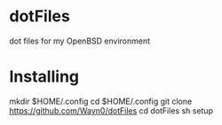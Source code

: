 # dotFiles
dot files for my OpenBSD environment

# Installing
mkdir $HOME/.config
cd $HOME/.config
git clone https://github.com/Wayn0/dotFiles
cd dotFiles
sh setup
